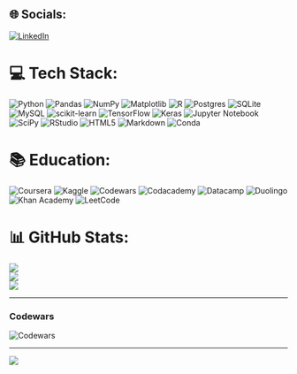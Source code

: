 
## 🌐 Socials:
[![LinkedIn](https://img.shields.io/badge/LinkedIn-%230077B5.svg?logo=linkedin&logoColor=white)](https://linkedin.com/in/cameron-peace) 

# 💻 Tech Stack:
![Python](https://img.shields.io/badge/python-3670A0?style=for-the-badge&logo=python&logoColor=ffdd54) ![Pandas](https://img.shields.io/badge/pandas-%23150458.svg?style=for-the-badge&logo=pandas&logoColor=white) ![NumPy](https://img.shields.io/badge/numpy-%23013243.svg?style=for-the-badge&logo=numpy&logoColor=white) ![Matplotlib](https://img.shields.io/badge/Matplotlib-%23ffffff.svg?style=for-the-badge&logo=Matplotlib&logoColor=black) ![R](https://img.shields.io/badge/r-%23276DC3.svg?style=for-the-badge&logo=r&logoColor=white) ![Postgres](https://img.shields.io/badge/postgres-%23316192.svg?style=for-the-badge&logo=postgresql&logoColor=white) ![SQLite](https://img.shields.io/badge/sqlite-%2307405e.svg?style=for-the-badge&logo=sqlite&logoColor=white) ![MySQL](https://img.shields.io/badge/mysql-%2300f.svg?style=for-the-badge&logo=mysql&logoColor=white) ![scikit-learn](https://img.shields.io/badge/scikit--learn-%23F7931E.svg?style=for-the-badge&logo=scikit-learn&logoColor=white)	![TensorFlow](https://img.shields.io/badge/TensorFlow-%23FF6F00.svg?style=for-the-badge&logo=TensorFlow&logoColor=white) ![Keras](https://img.shields.io/badge/Keras-%23D00000.svg?style=for-the-badge&logo=Keras&logoColor=white) ![Jupyter Notebook](https://img.shields.io/badge/jupyter-%23FA0F00.svg?style=for-the-badge&logo=jupyter&logoColor=white) ![SciPy](https://img.shields.io/badge/SciPy-%230C55A5.svg?style=for-the-badge&logo=scipy&logoColor=%white) ![RStudio](https://img.shields.io/badge/RStudio-4285F4?style=for-the-badge&logo=rstudio&logoColor=white) ![HTML5](https://img.shields.io/badge/html5-%23E34F26.svg?style=for-the-badge&logo=html5&logoColor=white) ![Markdown](https://img.shields.io/badge/markdown-%23000000.svg?style=for-the-badge&logo=markdown&logoColor=white) ![Conda](https://img.shields.io/badge/conda-342B029.svg?&style=for-the-badge&logo=anaconda&logoColor=white)

# 📚 Education:
![Coursera](https://img.shields.io/badge/Coursera-%230056D2.svg?style=for-the-badge&logo=Coursera&logoColor=white) ![Kaggle](https://img.shields.io/badge/Kaggle-035a7d?style=for-the-badge&logo=kaggle&logoColor=white) ![Codewars](https://img.shields.io/badge/Codewars-B1361E?style=for-the-badge&logo=Codewars&logoColor=white) ![Codacademy](https://img.shields.io/badge/Codecademy-FFF0E5?style=for-the-badge&logo=codecademy&logoColor=303347) ![Datacamp](https://img.shields.io/badge/Datacamp-05192D?style=for-the-badge&logo=datacamp&logoColor=03E860) ![Duolingo](https://img.shields.io/badge/Duolingo-%234DC730.svg?style=for-the-badge&logo=Duolingo&logoColor=white) ![Khan Academy](https://img.shields.io/badge/KhanAcademy-%2314BF96.svg?style=for-the-badge&logo=KhanAcademy&logoColor=white) ![LeetCode](https://img.shields.io/badge/LeetCode-000000?style=for-the-badge&logo=LeetCode&logoColor=#d16c06)
# 📊 GitHub Stats:
![](https://github-readme-stats.vercel.app/api?username=CRPeace&theme=dark&hide_border=false&include_all_commits=false&count_private=false)<br/>
![](https://github-readme-streak-stats.herokuapp.com/?user=CRPeace&theme=dark&hide_border=false)<br/>
![](https://github-readme-stats.vercel.app/api/top-langs/?username=CRPeace&theme=dark&hide_border=false&include_all_commits=false&count_private=false&layout=compact)

---
### Codewars
![Codewars](https://www.codewars.com/users/CRyan/badges/large)

---
[![](https://visitcount.itsvg.in/api?id=CRPeace&icon=0&color=0)](https://visitcount.itsvg.in)

<!-- Proudly created with GPRM ( https://gprm.itsvg.in ) -->
